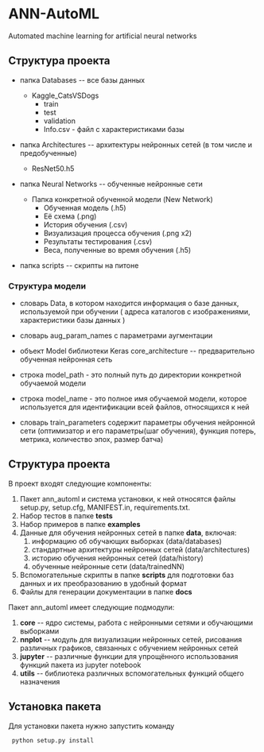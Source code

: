 # ANN-AutoML

Automated machine learning for artificial neural networks

## Структура проекта

- папка Databases -- все базы данных
  - Kaggle_CatsVSDogs
      - train
      - test
      - validation
      - Info.csv - файл с характеристиками базы

- папка Architectures -- архитектуры нейронных сетей (в том числе и предобученные)
  - ResNet50.h5
- папка Neural Networks -- обученные нейронные сети
  - Папка конкретной обученной модели  (New Network)
      -  Обученная модель (.h5)
      -  Её схема (.png)
      -  История обучения (.csv)
      -  Визуализация процесса обучения (.png x2)
      -  Результаты тестирования (.csv)
      -  Веса, полученные во время обучения (.h5) 
- папка scripts -- скрипты на питоне

### Структура модели

- словарь Data, в котором находится информация о базе данных, используемой при обучении
( адреса каталогов с изображениями, характеристики базы данных )

- словарь aug_param_names с параметрами аугментации

- объект Model библиотеки Keras core_architecture -- предварительно обученная нейронная сеть 

- строка model_path  - это полный путь до директории конкретной обучаемой модели

- строка model_name  - это полное имя обучаемой модели, которое используется для идентификации всей файлов, относящихся к ней 

- словарь train_parameters содержит параметры обучения нейронной сети (оптимизатор и его параметры(шаг обучения), 
функция потерь, метрика, количество эпох, размер батча)

## Структура проекта

В проект входят следующие компоненты:
1. Пакет ann_automl и система установки, к ней относятся файлы setup.py, setup.cfg, MANIFEST.in,
requirements.txt.
2. Набор тестов в папке **tests**
3. Набор примеров в папке **examples**
4. Данные для обучения нейронных сетей в папке **data**, включая:
   1. информацию об обучающих выборках (data/databases)
   2. стандартные архитектуры нейронных сетей (data/architectures) 
   3. историю обучения нейронных сетей (data/history)
   4. обученные нейронные сети (data/trainedNN)
5. Вспомогательные скрипты в папке **scripts** для подготовки баз данных и их преобразованию в удобный формат  
6. Файлы для генерации документации в папке **docs**

Пакет ann_automl имеет следующие подмодули:
1. **core** -- ядро системы, работа с нейронными сетями и обучающими выборками
2. **nnplot** -- модуль для визуализации нейронных сетей, рисования различных графиков, связанных с обучением нейронных сетей
3. **jupyter** -- различные функции для упрощённого использования функций пакета из jupyter notebook
4. **utils** -- библиотека различных вспомогательных функций общего назначения 

## Установка пакета

Для установки пакета нужно запустить команду 
```bash
 python setup.py install
```

